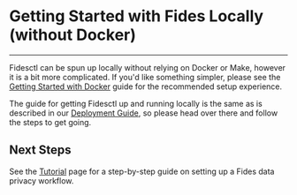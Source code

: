 # Getting Started with Fides Locally (without Docker)

---

Fidesctl can be spun up locally without relying on Docker or Make, however it is a bit more complicated. If you'd like something simpler, please see the [Getting Started with Docker](docker.md) guide for the recommended setup experience.

The guide for getting Fidesctl up and running locally is the same as is described in our [Deployment Guide](../deployment.md), so please head over there and follow the steps to get going.

## Next Steps

See the [Tutorial](../tutorial.md) page for a step-by-step guide on setting up a Fides data privacy workflow.
